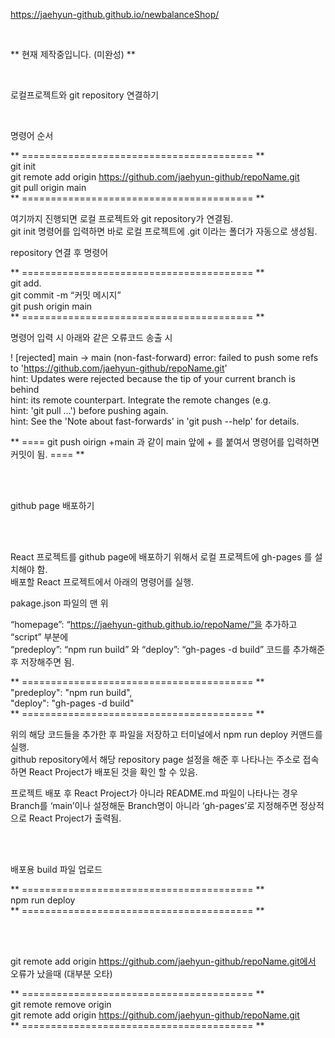 https://jaehyun-github.github.io/newbalanceShop/

<br>

** 현재 제작중입니다. (미완성) **

<br>

로컬프로젝트와 git repository 연결하기

<br>

명령어 순서

** ======================================== ** <br>
git init <br>
git remote add origin https://github.com/jaehyun-github/repoName.git <br>
git pull origin main <br>
** ======================================== ** <br>

여기까지 진행되면 로컬 프로젝트와 git repository가 연결됨. <br>
git init 명령어를 입력하면 바로 로컬 프로젝트에 .git 이라는 폴더가 자동으로 생성됨.

repository 연결 후 명령어

** ======================================== ** <br>
git add. <br>
git commit -m “커밋 메시지” <br>
git push origin main <br>
** ======================================== ** <br>

명령어 입력 시 아래와 같은 오류코드 송출 시

! [rejected] main -> main (non-fast-forward) error: failed to push some refs to 'https://github.com/jaehyun-github/repoName.git' <br>
hint: Updates were rejected because the tip of your current branch is behind <br>
hint: its remote counterpart. Integrate the remote changes (e.g. <br>
hint: 'git pull ...') before pushing again. <br>
hint: See the 'Note about fast-forwards' in 'git push --help' for details. <br>

** ==== git push oirign +main 과 같이 main 앞에 + 를 붙여서 명령어를 입력하면 커밋이 됨. ==== **

<br><br>

github page 배포하기

<br><br>

React 프로젝트를 github page에 배포하기 위해서 로컬 프로젝트에 gh-pages 를 설치해야 함. <br>
배포할 React 프로젝트에서 아래의 명령어를 실행. <br>

pakage.json 파일의 맨 위

“homepage”: “https://jaehyun-github.github.io/repoName/”을 추가하고 “script” 부분에 <br>
“predeploy”: “npm run build” 와 “deploy”: “gh-pages -d build” 코드를 추가해준 후 저장해주면 됨. <br>

** ======================================== ** <br>
"predeploy": "npm run build", <br>
"deploy": "gh-pages -d build" <br>
** ======================================== ** <br>
    
위의 해당 코드들을 추가한 후 파일을 저장하고 터미널에서 npm run deploy 커맨드를 실행. <br>
github repository에서 해당 repository page 설정을 해준 후 나타나는 주소로 접속하면 React Project가 배포된 것을 확인 할 수 있음. <br>

프로젝트 배포 후 React Project가 아니라 README.md 파일이 나타나는 경우 <br>
Branch를 ‘main’이나 설정해둔 Branch명이 아니라 ‘gh-pages’로 지정해주면 정상적으로 React Project가 출력됨.

<br><br>


배포용 build 파일 업로드


** ======================================== ** <br>
npm run deploy <br>
** ======================================== ** <br>

<br><br>

git remote add origin https://github.com/jaehyun-github/repoName.git에서 오류가 났을때 (대부분 오타) <br>

** ======================================== ** <br>
git remote remove origin <br>
git remote add origin https://github.com/jaehyun-github/repoName.git <br>
** ======================================== ** <br>

